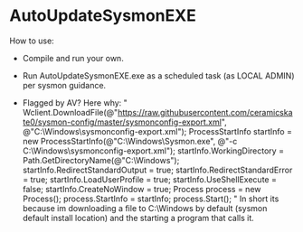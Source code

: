 # AutoUpdateSysmonEXE

How to use:
- Compile and run your own. 
- Run AutoUpdateSysmonEXE.exe as a scheduled task (as LOCAL ADMIN) per sysmon guidance.

- Flagged by AV? Here why:
"            Wclient.DownloadFile(@"https://raw.githubusercontent.com/ceramicskate0/sysmon-config/master/sysmonconfig-export.xml",    @"C:\Windows\sysmonconfig-export.xml");
            ProcessStartInfo startInfo = new ProcessStartInfo(@"C:\Windows\Sysmon.exe", @"-c C:\Windows\sysmonconfig-export.xml");
            startInfo.WorkingDirectory = Path.GetDirectoryName(@"C:\Windows\");
            startInfo.RedirectStandardOutput = true;
            startInfo.RedirectStandardError = true;
            startInfo.LoadUserProfile = true;
            startInfo.UseShellExecute = false;
            startInfo.CreateNoWindow = true;
            Process process = new Process();
            process.StartInfo = startInfo;
            process.Start();
            "
In short its because im downloading a file to C:\Windows by default (sysmon default install location) and the starting a program that calls it.
